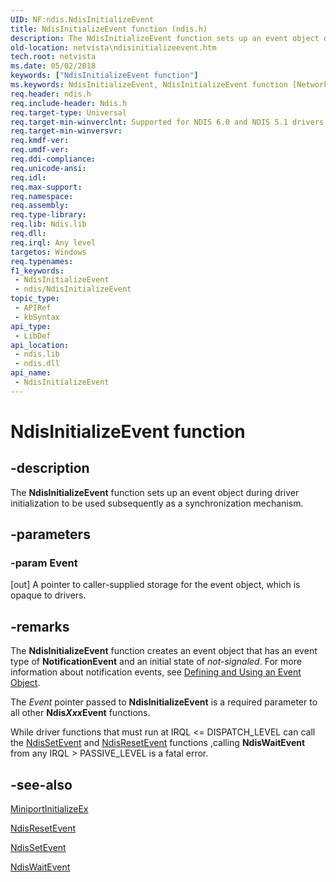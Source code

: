```yaml
---
UID: NF:ndis.NdisInitializeEvent
title: NdisInitializeEvent function (ndis.h)
description: The NdisInitializeEvent function sets up an event object during driver initialization to be used subsequently as a synchronization mechanism.
old-location: netvista\ndisinitializeevent.htm
tech.root: netvista
ms.date: 05/02/2018
keywords: ["NdisInitializeEvent function"]
ms.keywords: NdisInitializeEvent, NdisInitializeEvent function [Network Drivers Starting with Windows Vista], ndis/NdisInitializeEvent, ndis_event_ref_35523d4a-3084-43ea-9dc0-6e9017b9ed22.xml, netvista.ndisinitializeevent
req.header: ndis.h
req.include-header: Ndis.h
req.target-type: Universal
req.target-min-winverclnt: Supported for NDIS 6.0 and NDIS 5.1 drivers (see    NdisInitializeEvent (NDIS   5.1)) in Windows Vista. Supported for NDIS 5.1 drivers (see    NdisInitializeEvent (NDIS   5.1)) in Windows XP.
req.target-min-winversvr: 
req.kmdf-ver: 
req.umdf-ver: 
req.ddi-compliance: 
req.unicode-ansi: 
req.idl: 
req.max-support: 
req.namespace: 
req.assembly: 
req.type-library: 
req.lib: Ndis.lib
req.dll: 
req.irql: Any level
targetos: Windows
req.typenames: 
f1_keywords:
 - NdisInitializeEvent
 - ndis/NdisInitializeEvent
topic_type:
 - APIRef
 - kbSyntax
api_type:
 - LibDef
api_location:
 - ndis.lib
 - ndis.dll
api_name:
 - NdisInitializeEvent
---
```


# NdisInitializeEvent function


## -description

The 
  <b>NdisInitializeEvent</b> function sets up an event object during driver initialization to be used
  subsequently as a synchronization mechanism.

## -parameters

### -param Event 

[out]
A pointer to caller-supplied storage for the event object, which is opaque to drivers.

## -remarks

The 
    <b>NdisInitializeEvent</b> function creates an event object that has an event type of 
    <b>NotificationEvent</b> and an initial state of 
    <i>not-signaled</i>. For more information about notification events, see 
    <a href="/windows-hardware/drivers/kernel/defining-and-using-an-event-object">Defining and Using an Event
    Object</a>.

The 
    <i>Event</i> pointer passed to 
    <b>NdisInitializeEvent</b> is a required parameter to all other 
    <b>Ndis<i>Xxx</i>Event</b> functions.

While driver functions that must run at IRQL <= DISPATCH_LEVEL can call the 
    <a href="/windows-hardware/drivers/ddi/ndis/nf-ndis-ndissetevent">NdisSetEvent</a> and 
    <a href="/windows-hardware/drivers/ddi/ndis/nf-ndis-ndisresetevent">NdisResetEvent</a> functions ,calling 
    <b>NdisWaitEvent</b> from any IRQL > PASSIVE_LEVEL is a fatal error.

## -see-also

<a href="/windows-hardware/drivers/ddi/ndis/nc-ndis-miniport_initialize">MiniportInitializeEx</a>



<a href="/windows-hardware/drivers/ddi/ndis/nf-ndis-ndisresetevent">NdisResetEvent</a>



<a href="/windows-hardware/drivers/ddi/ndis/nf-ndis-ndissetevent">NdisSetEvent</a>



<a href="/windows-hardware/drivers/ddi/ndis/nf-ndis-ndiswaitevent">NdisWaitEvent</a>
